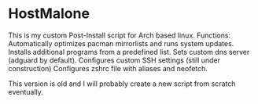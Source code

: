 # HostMalone
This is my custom Post-Install script for Arch based linux.
Functions:
    Automatically optimizes pacman mirrorlists and runs system updates.
    Installs additional programs from a predefined list.
    Sets custom dns server (adguard by default).
    Configures custom SSH settings (still under construction)
    Configures zshrc file with aliases and neofetch.

This version is old and I will probably create a new script from scratch eventually.
